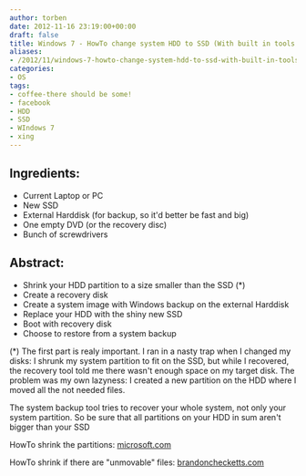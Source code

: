 ```yaml
---
author: torben
date: 2012-11-16 23:19:00+00:00
draft: false
title: Windows 7 - HowTo change system HDD to SSD (With built in tools only)
aliases: 
- /2012/11/windows-7-howto-change-system-hdd-to-ssd-with-built-in-tools-only/
categories:
- OS
tags:
- coffee-there should be some!
- facebook
- HDD
- SSD
- WIndows 7
- xing
---
```


## Ingredients:

* Current Laptop or PC
* New SSD
* External Harddisk (for backup, so it'd better be fast and big)
* One empty DVD (or the recovery disc)
* Bunch of screwdrivers



## Abstract:

* Shrink your HDD partition to a size smaller than the SSD (*)
* Create a recovery disk
* Create a system image with Windows backup on the external Harddisk
* Replace your HDD with the shiny new SSD
* Boot with recovery disk
* Choose to restore from a system backup

(*) The first part is realy important. I ran in a nasty trap when I changed my disks: I shrunk my system partition to fit on the SSD, but while I recovered, the recovery tool told me there wasn't enough space on my target disk. The problem was my own lazyness: I created a new partition on the HDD where I moved all the not needed files.

The system backup tool tries to recover your whole system, not only your system partition. So be sure that all partitions on your HDD in sum aren't bigger than your SSD

HowTo shrink the partitions: [microsoft.com](http://technet.microsoft.com/en-us/magazine/gg309169.aspx)

HowTo shrink if there are "unmovable" files: [brandonchecketts.com](http://www.brandonchecketts.com/archives/how-to-shrink-a-partition-with-unmovable-files-in-windows-7)
